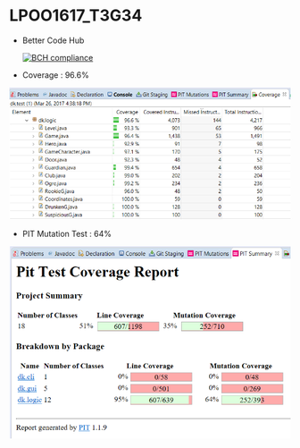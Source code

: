 # LPOO1617_T3G34

- Better Code Hub

    [![BCH compliance](https://bettercodehub.com/edge/badge/myownxdeath/LPOO1617_T3G4?token=58f9c501fe233344b2451d6888aa37fa7c4be6b1)](https://bettercodehub.com/)

- Coverage : 96.6%

![Coverage](/TP1/imgs/coverage.png)



- PIT Mutation Test : 64%

![PIT](/TP1/imgs/pit.png)
